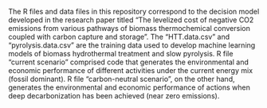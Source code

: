 The R files and data files in this repository correspond to the decision model developed in the research paper titled “The levelized cost of negative CO2 emissions from various pathways of biomass thermochemical conversion coupled with carbon capture and storage”. The “HTT.data.csv” and “pyrolysis.data.csv” are the training data used to develop machine learning models of biomass hydrothermal treatment and slow pyrolysis. R file “current scenario” comprised code that generates the environmental and economic performance of different activities under the current energy mix (fossil dominant). R file “carbon-neutral scenario”, on the other hand, generates the environmental and economic performance of actions when deep decarbonization has been achieved (near zero emissions). 

